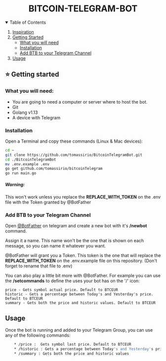 
<p align="center">
  <h1 align="center">BITCOIN-TELEGRAM-BOT</h1>
</p>


<!-- TABLE OF CONTENTS -->
<details open="open">
  <summary>Table of Contents</summary>
  <ol>
    <li>
      <a href="#tada-inspiration">Inspiration</a>
    </li>
    <li>
      <a href="#star-getting-started">Getting Started</a>
      <ul>
        <li><a href="#what-you-will-need">What you will need</a></li>
        <li><a href="#computer-installation">Installation</a></li>
        <li><a href="#white_check_mark-add-btb-to-your-telegram-channel">Add BTB to your Telegram Channel</a></li>
      </ul>
    </li>
    <li><a href="#battery-usage">Usage</a></li>
  </ol>
</details>

## :star: Getting started

### What you will need:

- You are going to need a computer or server where to host the bot.
- Git
- Golang v1.13
- A device with Telegram

### Installation

Open a Terminal and copy these commands (Linux & Mac devices):

```bash
cd ~
git clone https://github.com/tomassirio/BitcoinTelegramBot.git
cd ./BitcoinTelegramBot
mv .env.example .env
go get github.com/tomassirio/bitcoinTelegram
go run main.go
```

##### Warning: 
This won't work unless you replace the **REPLACE_WITH_TOKEN** on the .env file with the Token granted by @BotFather

### Add BTB to your Telegram Channel

Open [@BotFather](https://telegram.me/botfather) on telegram and create a new bot with it's __/newbot__ command.

Assign it a name. This name won't be the one that is shown on each message, so you can name it whatever you want.

@BotFather will grant you a Token. This token is the one that will replace the **REPLACE_WITH_TOKEN** on the .env.example file on this repository. (Don't forget to rename that file to .env)

You can also play a little bit more with @BotFather. For example you can use the __/setcommands__ to define the uses your bot has on the '/' icon:

```
price - Gets symbol actual price. Default to BTCEUR
historic - Gets a percentage between Today's and Yesterday's price. Default to BTCEUR
summary - Gets both the price and historic values. Default to BTCEUR
```

## Usage

Once the bot is running and added to your Telegram Group, you can use any of the following commands:

```sh
    * /price :  Gets symbol last price. Default to BTCEUR
    * /historic : Gets a percentage between Today's and Yesterday's price
    * /summary : Gets both the price and historic values
```

